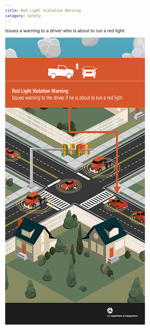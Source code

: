 ```yaml
---
title: Red Light Violation Warning
catagory: Safety
---
```


Issues a warning to a driver who is about to run a red light.

![Red Light Violation Warning](/src/assets/images/infographics/V2I_RedLightViolationWarning-01[2].png)